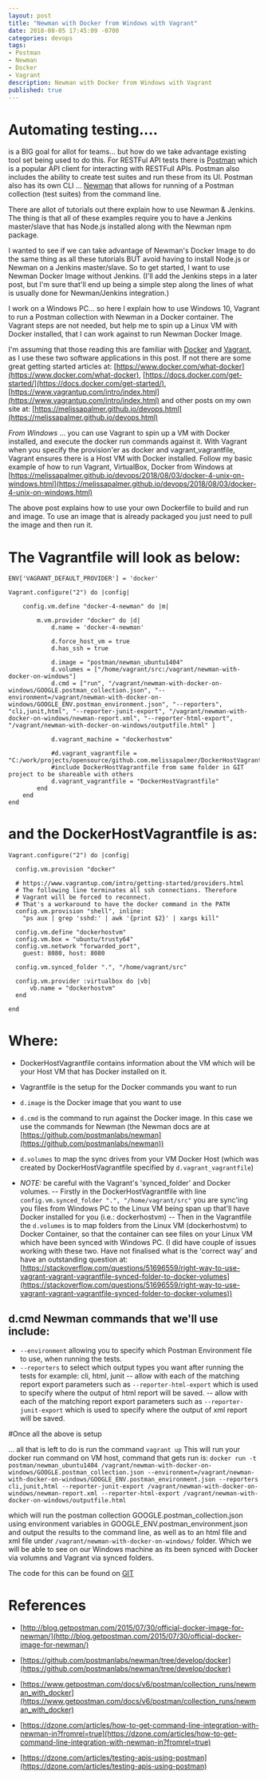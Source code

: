 ```yaml
---
layout: post
title: "Newman with Docker from Windows with Vagrant"
date: 2018-08-05 17:45:09 -0700
categories: devops
tags: 
- Postman
- Newman
- Docker
- Vagrant
description: Newman with Docker from Windows with Vagrant
published: true
---
```


# Automating testing.... 
is a BIG goal for allot for teams... but how do we take advantage existing tool set being used to do this. For RESTFul API tests there is [Postman](https://www.getpostman.com/) which is a popular API client for interacting with RESTFull APIs. Postman also includes the ability to create test suites and run these from its UI. Postman also has its own CLI ... [Newman](https://www.getpostman.com/docs/v6/postman/collection_runs/command_line_integration_with_newman) that allows for running of a Postman collection (test suites) from the command line. 

There are allot of tutorials out there explain how to use Newman & Jenkins. The thing is that all of these examples require you to have a Jenkins master/slave that has Node.js installed along with the Newman npm package. 

I wanted to see if we can take advantage of Newman's Docker Image to do the same thing as all these tutorials BUT avoid having to install Node.js or Newman on a Jenkins master/slave. So to get started, I want to use Newman Docker Image without Jenkins. (I'll add the Jenkins steps in a later post, but I'm sure that'll end up being a simple step along the lines of what is usually done for Newman/Jenkins integration.)

I work on a Windows PC... so here I explain how to use Windows 10, Vagrant to run a Postman collection with Newman in a Docker container. The Vagrant steps are not needed, but help me to spin up a Linux VM with Docker installed, that I can work against to run Newman Docker Image. 

I'm assuming that those reading this are familiar with [Docker](https://www.docker.com/) and [Vagrant](https://www.vagrantup.com/), as I use these two software applications in this post. If not there are some great getting started articles at: [https://www.docker.com/what-docker](https://www.docker.com/what-docker), [https://docs.docker.com/get-started/](https://docs.docker.com/get-started/), [https://www.vagrantup.com/intro/index.html](https://www.vagrantup.com/intro/index.html) and other posts on my own site at: [https://melissapalmer.github.io/devops.html](https://melissapalmer.github.io/devops.html)

*From Windows* ... you can use Vagrant to spin up a VM with Docker installed, and execute the docker run commands against it. With Vagrant when you specify the provision'er as docker and vagrant_vagrantfile, Vagrant ensures there is a Host VM with Docker installed. Follow my basic example of how to run Vagrant, VirtualBox, Docker from Windows at [https://melissapalmer.github.io/devops/2018/08/03/docker-4-unix-on-windows.html](https://melissapalmer.github.io/devops/2018/08/03/docker-4-unix-on-windows.html) 

The above post explains how to use your own Dockerfile to build and run and image. To use an image that is already packaged you just need to pull the image and then run it. 

# The Vagrantfile will look as below:

```
ENV['VAGRANT_DEFAULT_PROVIDER'] = 'docker'
 
Vagrant.configure("2") do |config|
 
 	config.vm.define "docker-4-newman" do |m|
		
		m.vm.provider "docker" do |d|	
			d.name = 'docker-4-newman'
			
			d.force_host_vm = true
			d.has_ssh = true			
		    
			d.image = "postman/newman_ubuntu1404"
			d.volumes = ["/home/vagrant/src:/vagrant/newman-with-docker-on-windows"]
			d.cmd = ["run", "/vagrant/newman-with-docker-on-windows/GOOGLE.postman_collection.json", "--environment=/vagrant/newman-with-docker-on-windows/GOOGLE_ENV.postman_environment.json", "--reporters", "cli,junit,html", "--reporter-junit-export", "/vagrant/newman-with-docker-on-windows/newman-report.xml", "--reporter-html-export", "/vagrant/newman-with-docker-on-windows/outputfile.html" ]
			
			d.vagrant_machine = "dockerhostvm"
			
			#d.vagrant_vagrantfile = "C:/work/projects/opensource/github.com.melissapalmer/DockerHostVagrantfile"
			#include DockerHostVagrantfile from same folder in GIT project to be shareable with others
			d.vagrant_vagrantfile = "DockerHostVagrantfile"
		end
	end
end
```

# and the DockerHostVagrantfile is as: 

```
Vagrant.configure("2") do |config|
  
  config.vm.provision "docker"

  # https://www.vagrantup.com/intro/getting-started/providers.html 
  # The following line terminates all ssh connections. Therefore
  # Vagrant will be forced to reconnect.
  # That's a workaround to have the docker command in the PATH
  config.vm.provision "shell", inline:
    "ps aux | grep 'sshd:' | awk '{print $2}' | xargs kill"

  config.vm.define "dockerhostvm"
  config.vm.box = "ubuntu/trusty64"
  config.vm.network "forwarded_port", 
	guest: 8080, host: 8080
	
  config.vm.synced_folder ".", "/home/vagrant/src"
  
  config.vm.provider :virtualbox do |vb|
      vb.name = "dockerhostvm"
  end
 
end
```

# Where: 

- DockerHostVagrantfile contains information about the VM which will be your Host VM that has Docker installed on it. 
- Vagrantfile is the setup for the Docker commands you want to run

- `d.image` is the Docker image that you want to use
- `d.cmd` is the command to run against the Docker image. In this case we use the commands for Newman (the Newman docs are at [https://github.com/postmanlabs/newman](https://github.com/postmanlabs/newman))
- `d.volumes` to map the sync drives from your VM Docker Host (which was created by DockerHostVagrantfile specified by `d.vagrant_vagrantfile`)

- *NOTE:* be careful with the Vagrant's 'synced_folder' and Docker volumes. 
-- Firstly in the DockerHostVagrantfile with line `config.vm.synced_folder ".", "/home/vagrant/src"` you are sync'ing you files from Windows PC to the Linux VM being span up that'll have Docker installed for you (i.e.: dockerhostvm) 
-- Then in the Vagrantfile the `d.volumes` is to map folders from the Linux VM (dockerhostvm) to Docker Container, so that the container can see files on your Linux VM which have been synced with Windows PC. 
(I did have couple of issues working with these two. Have not finalised what is the 'correct way' and have an outstanding question at: [https://stackoverflow.com/questions/51696559/right-way-to-use-vagrant-vagrant-vagrantfile-synced-folder-to-docker-volumes](https://stackoverflow.com/questions/51696559/right-way-to-use-vagrant-vagrant-vagrantfile-synced-folder-to-docker-volumes))

## d.cmd Newman commands that we'll use include: 

- `--environment` allowing you to specify which Postman Environment file to use, when running the tests. 
- `--reporters` to select which output types you want after running the tests for example: cli, html, junit
-- allow with each of the matching report export parameters such as `--reporter-html-export` which is used to specify where the output of html report will be saved.
-- allow with each of the matching report export parameters such as `--reporter-junit-export` which is used to specify where the output of xml report will be saved.  

#Once all the above is setup 

... all that is left to do is run the command 
`vagrant up`
This will run your docker run command on VM host, command that gets run is: 
`docker run -t postman/newman_ubuntu1404 /vagrant/newman-with-docker-on-windows/GOOGLE.postman_collection.json --environment=/vagrant/newman-with-docker-on-windows/GOOGLE_ENV.postman_environment.json --reporters cli,junit,html --reporter-junit-export /vagrant/newman-with-docker-on-windows/newman-report.xml --reporter-html-export /vagrant/newman-with-docker-on-windows/outputfile.html`

which will run the postman collection GOOGLE.postman_collection.json using environment variables in GOOGLE_ENV.postman_environment.json and output the results to the command line, as well as to an html file and xml file under `/vagrant/newman-with-docker-on-windows/` folder. Which we will be able to see on our Windows machine as its been synced with Docker via volumns and Vagrant via synced folders. 

The code for this can be found on [GIT](https://github.com/melissapalmer/newman-with-docker-on-windows)

References
===

- [http://blog.getpostman.com/2015/07/30/official-docker-image-for-newman/](http://blog.getpostman.com/2015/07/30/official-docker-image-for-newman/)
- [https://github.com/postmanlabs/newman/tree/develop/docker](https://github.com/postmanlabs/newman/tree/develop/docker)
- [https://www.getpostman.com/docs/v6/postman/collection_runs/newman_with_docker](https://www.getpostman.com/docs/v6/postman/collection_runs/newman_with_docker)

- [https://dzone.com/articles/how-to-get-command-line-integration-with-newman-in?fromrel=true](https://dzone.com/articles/how-to-get-command-line-integration-with-newman-in?fromrel=true)
- [https://dzone.com/articles/testing-apis-using-postman](https://dzone.com/articles/testing-apis-using-postman)



